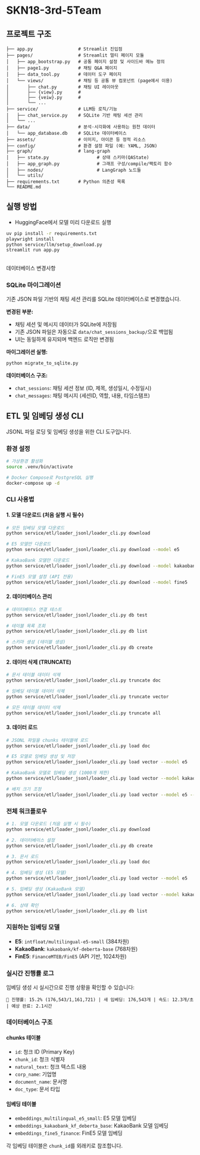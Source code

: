 # SKN18-3rd-5Team

## 프로젝트 구조

```text
├── app.py                 # Streamlit 진입점
├── pages/                 # Streamlit 멀티 페이지 모듈
│   ├── app_bootstrap.py   # 공통 페이지 설정 및 사이드바 메뉴 정의
│   ├── page1.py           # 채팅 Q&A 페이지
│   ├── data_tool.py       # 데이터 도구 페이지
│   └── views/             # 채팅 등 공통 뷰 컴포넌트 (page에서 이용)
│       ├── chat.py        # 채팅 UI 레이아웃
│       ├── {view}.py      #
│       ├── {veiw}.py      #
│       └── ...
├── service/               # LLM등 로직/기능
│   ├── chat_service.py    # SQLite 기반 채팅 세션 관리
│   └── ...
├── data/                  # 분석·시각화에 사용하는 원천 데이터
│   └── app_database.db    # SQLite 데이터베이스
├── assets/                # 이미지, 아이콘 등 정적 리소스
├── config/                # 환경 설정 파일 (예: YAML, JSON)
├── graph/                 # lang-graph
│   ├── state.py                  # 상태 스키마(QAState)
│   ├── app_graph.py              # 그래프 구성/compile/팩토리 함수
│   ├── nodes/                    # LangGraph 노드들
│   └── utils/
├── requirements.txt       # Python 의존성 목록
└── README.md
```

## 실행 방법

- HuggingFace에서 모델 미리 다운로드 실행

```bash
uv pip install -r requirements.txt
playwright install
python service/llm/setup_download.py
streamlit run app.py
```

##

데이터베이스 변경사항

### SQLite 마이그레이션

기존 JSON 파일 기반의 채팅 세션 관리를 SQLite 데이터베이스로 변경했습니다.

**변경된 부분:**

- 채팅 세션 및 메시지 데이터가 SQLite에 저장됨
- 기존 JSON 파일은 자동으로 `data/chat_sessions_backup/`으로 백업됨
- UI는 동일하게 유지되며 백엔드 로직만 변경됨

**마이그레이션 실행:**

```bash
python migrate_to_sqlite.py
```

**데이터베이스 구조:**

- `chat_sessions`: 채팅 세션 정보 (ID, 제목, 생성일시, 수정일시)
- `chat_messages`: 채팅 메시지 (세션ID, 역할, 내용, 타임스탬프)

## ETL 및 임베딩 생성 CLI

JSONL 파일 로딩 및 임베딩 생성을 위한 CLI 도구입니다.

### 환경 설정

```bash
# 가상환경 활성화
source .venv/bin/activate

# Docker Compose로 PostgreSQL 실행
docker-compose up -d
```

### CLI 사용법

#### 1. 모델 다운로드 (처음 실행 시 필수)

```bash
# 모든 임베딩 모델 다운로드
python service/etl/loader_jsonl/loader_cli.py download

# E5 모델만 다운로드
python service/etl/loader_jsonl/loader_cli.py download --model e5

# KakaoBank 모델만 다운로드
python service/etl/loader_jsonl/loader_cli.py download --model kakaobank

# FinE5 모델 설정 (API 전용)
python service/etl/loader_jsonl/loader_cli.py download --model fine5
```

#### 2. 데이터베이스 관리

```bash
# 데이터베이스 연결 테스트
python service/etl/loader_jsonl/loader_cli.py db test

# 테이블 목록 조회
python service/etl/loader_jsonl/loader_cli.py db list

# 스키마 생성 (테이블 생성)
python service/etl/loader_jsonl/loader_cli.py db create
```

#### 2. 데이터 삭제 (TRUNCATE)

```bash
# 문서 테이블 데이터 삭제
python service/etl/loader_jsonl/loader_cli.py truncate doc

# 임베딩 테이블 데이터 삭제
python service/etl/loader_jsonl/loader_cli.py truncate vector

# 모든 테이블 데이터 삭제
python service/etl/loader_jsonl/loader_cli.py truncate all
```

#### 3. 데이터 로드

```bash
# JSONL 파일을 chunks 테이블에 로드
python service/etl/loader_jsonl/loader_cli.py load doc

# E5 모델로 임베딩 생성 및 저장
python service/etl/loader_jsonl/loader_cli.py load vector --model e5

# KakaoBank 모델로 임베딩 생성 (1000개 제한)
python service/etl/loader_jsonl/loader_cli.py load vector --model kakaobank --limit 1000

# 배치 크기 조정
python service/etl/loader_jsonl/loader_cli.py load vector --model e5 --batch-size 50
```

### 전체 워크플로우

```bash
# 1. 모델 다운로드 (처음 실행 시 필수)
python service/etl/loader_jsonl/loader_cli.py download

# 2. 데이터베이스 설정
python service/etl/loader_jsonl/loader_cli.py db create

# 3. 문서 로드
python service/etl/loader_jsonl/loader_cli.py load doc

# 4. 임베딩 생성 (E5 모델)
python service/etl/loader_jsonl/loader_cli.py load vector --model e5

# 5. 임베딩 생성 (KakaoBank 모델)
python service/etl/loader_jsonl/loader_cli.py load vector --model kakaobank

# 6. 상태 확인
python service/etl/loader_jsonl/loader_cli.py db list
```

### 지원하는 임베딩 모델

- **E5**: `intfloat/multilingual-e5-small` (384차원)
- **KakaoBank**: `kakaobank/kf-deberta-base` (768차원)
- **FinE5**: `FinanceMTEB/FinE5` (API 기반, 1024차원)

### 실시간 진행률 로그

임베딩 생성 시 실시간으로 진행 상황을 확인할 수 있습니다:

```
🔄 진행률: 15.2% (176,543/1,161,721) | 새 임베딩: 176,543개 | 속도: 12.3개/초 | 예상 완료: 2.1시간
```

### 데이터베이스 구조

#### chunks 테이블

- `id`: 청크 ID (Primary Key)
- `chunk_id`: 청크 식별자
- `natural_text`: 청크 텍스트 내용
- `corp_name`: 기업명
- `document_name`: 문서명
- `doc_type`: 문서 타입

#### 임베딩 테이블

- `embeddings_multilingual_e5_small`: E5 모델 임베딩
- `embeddings_kakaobank_kf_deberta_base`: KakaoBank 모델 임베딩
- `embeddings_fine5_finance`: FinE5 모델 임베딩

각 임베딩 테이블은 `chunk_id`를 외래키로 참조합니다.
